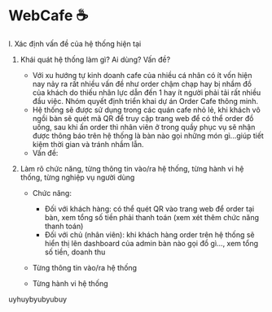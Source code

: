 # WebCafe ☕

I. Xác định vấn đề của hệ thống hiện tại
1. Khái quát hệ thống làm gì? Ai dùng? Vấn đề?
   - Với xu hướng tự kinh doanh cafe của nhiều cá nhân có ít vốn hiện nay nảy ra rất nhiều vấn đề như order chậm chạp hay bị nhầm đồ của khách do thiếu nhân lực dẫn đến 1 hay ít người phải tải rất nhiều đầu việc. Nhóm quyết định triển khai dự án Order Cafe thông minh.
   - Hệ thống sẽ được sử dụng trong các quán cafe nhỏ lẻ, khi khách vô ngồi bàn sẽ quét mã QR để truy cập trang web để có thể order đồ uống, sau khi ấn order thì nhân viên ở trong quầy phục vụ sẽ nhận được thông báo trên hệ thống là bàn nào gọi những món gì...giúp tiết kiệm thời gian và tránh nhầm lẫn.
   -  Vấn đề: 

2. Làm rõ chức năng, từng thông tin vào/ra hệ thống, từng hành vi hệ thống, từng nghiệp vụ người dùng
   - Chức năng:
     + Đối với khách hàng: có thể quét QR vào trang web để order tại bàn, xem tổng số tiền phải thanh toán (xem xét thêm chức năng thanh toán)
     + Đối với chủ (nhân viên): khi khách hàng order trên hệ thống sẽ hiển thị lên dashboard của admin bàn nào gọi đồ gì..., xem tổng số tiền, doanh thu

   - Từng thông tin vào/ra hệ thống
   - Từng hành vi hệ thống


uyhuybyubyubuy